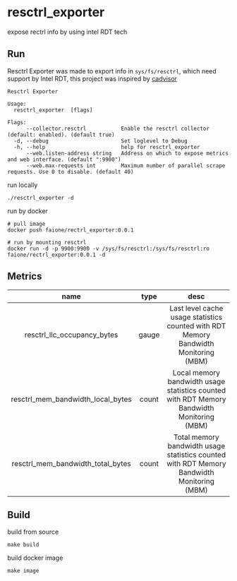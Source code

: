 # resctrl_exporter
expose rectrl info by using intel RDT tech

## Run

Resctrl Exporter was made to export info in `sys/fs/resctrl`, which need support by Intel RDT, this project was inspired by [cadvisor](https://github.com/google/cadvisor)

```shell
Resctrl Exporter

Usage:
  resctrl_exporter  [flags]

Flags:
      --collector.resctrl           Enable the resctrl collector (default: enabled). (default true)
  -d, --debug                       Set loglevel to Debug
  -h, --help                        help for resctrl_exporter
      --web.listen-address string   Address on which to expose metrics and web interface. (default ":9900")
      --web.max-requests int        Maximum number of parallel scrape requests. Use 0 to disable. (default 40)
```

run locally

```shell
./resctrl_exporter -d
```

run by docker

```shell
# pull image
docker push faione/rectrl_exporter:0.0.1

# run by mounting resctrl
docker run -d -p 9900:9900 -v /sys/fs/resctrl:/sys/fs/resctrl:ro faione/rectrl_exporter:0.0.1 -d
```

## Metrics
|               name                | type  |                                            desc                                             |
| :-------------------------------: | :---: | :-----------------------------------------------------------------------------------------: |
|    resctrl_llc_occupancy_bytes    | gauge |    Last level cache usage statistics counted with RDT Memory Bandwidth Monitoring (MBM)     |
| resctrl_mem_bandwidth_local_bytes | count | Local memory bandwidth usage statistics counted with RDT Memory Bandwidth Monitoring (MBM)  |
| resctrl_mem_bandwidth_total_bytes | count | Total  memory bandwidth usage statistics counted with RDT Memory Bandwidth Monitoring (MBM) |

## Build

build from source

```shell
make build
```
build docker image

```
make image
```
